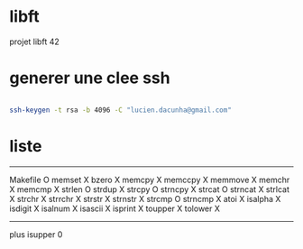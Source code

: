 # libft
projet libft 42

# generer une clee ssh
```sh

ssh-keygen -t rsa -b 4096 -C "lucien.dacunha@gmail.com"
```
# liste
*******************************************************
Makefile    O
memset      X
bzero       X
memcpy      X
memccpy     X
memmove     X
memchr      X
memcmp      X
strlen      O
strdup      X
strcpy      O
strncpy     X
strcat      O
strncat     X
strlcat     X
strchr      X
strrchr     X
strstr      X
strnstr     X
strcmp      O
strncmp     X
atoi        X
isalpha     X
isdigit     X
isalnum     X
isascii     X
isprint     X
toupper     X
tolower     X 

*********************************************************

plus 
isupper     0